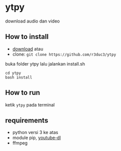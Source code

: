 # ytpy
download audio dan video

## How to install
- [download](https://github.com/r3duc3/ytpy/archive/master.zip)
atau 
- clone: 
`git clone https://github.com/r3duc3/ytpy`

buka folder ytpy lalu jalankan install.sh
```
cd ytpy
bash install
```

## How to run
ketik `ytpy` pada terminal

## requirements
- python versi 3 ke atas
- module pip, [youtube-dl](https://pypi.org/project/youtube_dl/)
- ffmpeg
